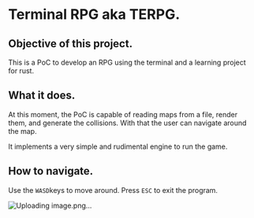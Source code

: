 # Terminal RPG aka TERPG.
## Objective of this project.
This is a PoC to develop an RPG using
the terminal and a learning project for
rust.

## What it does.
At this moment, the PoC is capable of reading maps from
a file, render them, and generate the collisions.
With that the user can navigate around the map.

It implements a very simple and rudimental engine to run
the game.

## How to navigate.
Use the `WASD`keys to move around.
Press `ESC` to exit the program.

![Uploading image.png…]()
